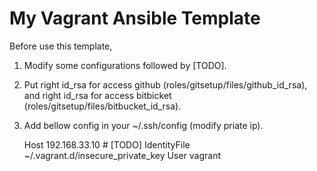 # My Vagrant Ansible Template

Before use this template,

1. Modify some configurations followed by [TODO].
2. Put right id_rsa for access github (roles/gitsetup/files/github_id_rsa),
   and right id_rsa for access bitbicket (roles/gitsetup/files/bitbucket_id_rsa).
3. Add bellow config in your ~/.ssh/config (modify priate ip).

    Host 192.168.33.10  # [TODO]
        IdentityFile ~/.vagrant.d/insecure_private_key
        User vagrant
